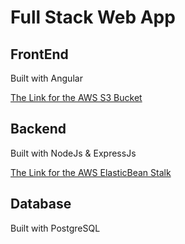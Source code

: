 # Full Stack Web App

## FrontEnd

Built with Angular

[The Link for the AWS S3 Bucket](http://udagram-bucket-nasser.s3-website-us-east-1.amazonaws.com/)

## Backend

Built with NodeJs & ExpressJs

[The Link for the AWS ElasticBean Stalk](http://udagram-api-env.eba-rb75x88g.us-east-1.elasticbeanstalk.com/)

## Database

Built with PostgreSQL


